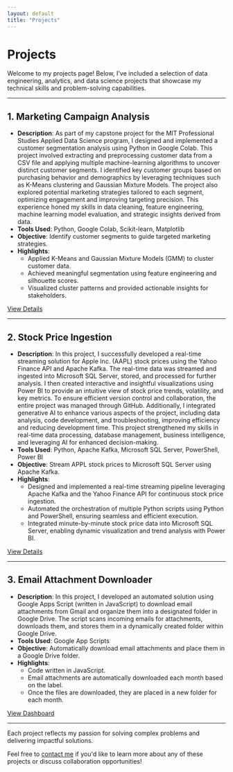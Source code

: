 ```yaml
---
layout: default
title: "Projects"
---
```


# Projects  

Welcome to my projects page! Below, I've included a selection of data engineering, analytics, and data science projects that showcase my technical skills and problem-solving capabilities.  

---

## **1. Marketing Campaign Analysis**  
- **Description**: As part of my capstone project for the MIT Professional Studies Applied Data Science program, I designed and implemented a customer segmentation analysis using Python in Google Colab. This project involved extracting and preprocessing customer data from a CSV file and applying multiple machine-learning algorithms to uncover distinct customer segments. I identified key customer groups based on purchasing behavior and demographics by leveraging techniques such as K-Means clustering and Gaussian Mixture Models. The project also explored potential marketing strategies tailored to each segment, optimizing engagement and improving targeting precision. This experience honed my skills in data cleaning, feature engineering, machine learning model evaluation, and strategic insights derived from data.
- **Tools Used**: Python, Google Colab, Scikit-learn, Matplotlib  
- **Objective**: Identify customer segments to guide targeted marketing strategies.  
- **Highlights**:  
  - Applied K-Means and Gaussian Mixture Models (GMM) to cluster customer data.  
  - Achieved meaningful segmentation using feature engineering and silhouette scores.  
  - Visualized cluster patterns and provided actionable insights for stakeholders.  

[View Details](https://github.com/SMcQueen2023/Marketing-Campaign-Analysis)  

---

## **2. Stock Price Ingestion**   
- **Description**: In this project, I successfully developed a real-time streaming solution for Apple Inc. (AAPL) stock prices using the Yahoo Finance API and Apache Kafka. The real-time data was streamed and ingested into Microsoft SQL Server, stored, and processed for further analysis. I then created interactive and insightful visualizations using Power BI to provide an intuitive view of stock price trends, volatility, and key metrics. To ensure efficient version control and collaboration, the entire project was managed through GitHub. Additionally, I integrated generative AI to enhance various aspects of the project, including data analysis, code development, and troubleshooting, improving efficiency and reducing development time. This project strengthened my skills in real-time data processing, database management, business intelligence, and leveraging AI for enhanced decision-making.
- **Tools Used**: Python, Apache Kafka, Microsoft SQL Server, PowerShell, Power BI 
- **Objective**: Stream APPL stock prices to Microsoft SQL Server using Apache Kafka.  
- **Highlights**:  
  - Designed and implemented a real-time streaming pipeline leveraging Apache Kafka and the Yahoo Finance API for continuous stock price ingestion.  
  - Automated the orchestration of multiple Python scripts using Python and PowerShell, ensuring seamless and efficient execution.
  - Integrated minute-by-minute stock price data into Microsoft SQL Server, enabling dynamic visualization and trend analysis with Power BI.
    
[View Details](https://github.com/SMcQueen2023/Stock-Price-Ingestion)  

---

## **3. Email Attachment Downloader**  
- **Description**: In this project, I developed an automated solution using Google Apps Script (written in JavaScript) to download email attachments from Gmail and organize them into a designated folder in Google Drive. The script scans incoming emails for attachments, downloads them, and stores them in a dynamically created folder within Google Drive.
- **Tools Used**: Google App Scripts  
- **Objective**: Automatically download email attachments and place them in a Google Drive folder.  
- **Highlights**:  
  - Code written in JavaScript.  
  - Email attachments are automatically downloaded each month based on the label.  
  - Once the files are downloaded, they are placed in a new folder for each month.  

[View Dashboard](https://github.com/SMcQueen2023/Email-Attachment-Downloader)  

---

Each project reflects my passion for solving complex problems and delivering impactful solutions.

Feel free to [contact me](/contact/) if you'd like to learn more about any of these projects or discuss collaboration opportunities!  
